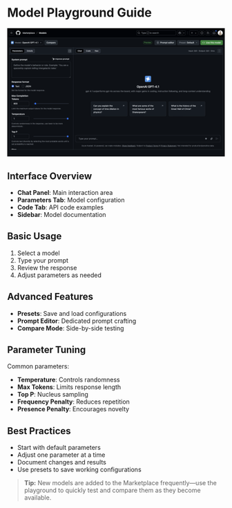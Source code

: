 # Model Playground Guide

![Model Playground Screenshot](./Images/playground.png)

## Interface Overview
- **Chat Panel**: Main interaction area
- **Parameters Tab**: Model configuration
- **Code Tab**: API code examples
- **Sidebar**: Model documentation

## Basic Usage
1. Select a model
2. Type your prompt
3. Review the response
4. Adjust parameters as needed

## Advanced Features
- **Presets**: Save and load configurations
- **Prompt Editor**: Dedicated prompt crafting
- **Compare Mode**: Side-by-side testing

## Parameter Tuning
Common parameters:
- **Temperature**: Controls randomness
- **Max Tokens**: Limits response length
- **Top P**: Nucleus sampling
- **Frequency Penalty**: Reduces repetition
- **Presence Penalty**: Encourages novelty

## Best Practices
- Start with default parameters
- Adjust one parameter at a time
- Document changes and results
- Use presets to save working configurations

> **Tip:** New models are added to the Marketplace frequently—use the playground to quickly test and compare them as they become available.